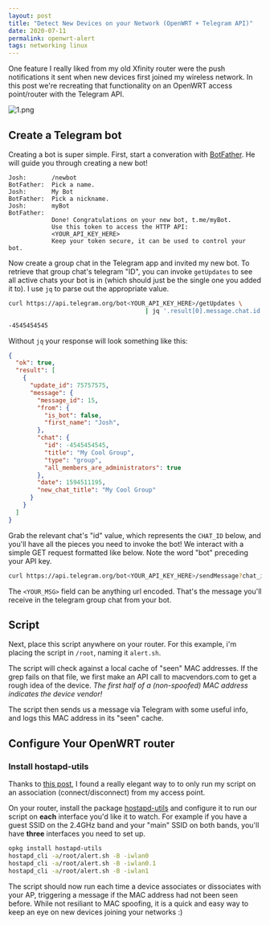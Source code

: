```yaml
---
layout: post
title: "Detect New Devices on your Network (OpenWRT + Telegram API)"
date: 2020-07-11
permalink: openwrt-alert
tags: networking linux
---
```


One feature I really liked from my old Xfinity router were the push notifications it sent when new devices first joined my wireless network.  In this post we're recreating that functionality on an OpenWRT access point/router with the Telegram API.

![1.png]({{site.url}}/assets/resources-openwrt-alert/1.png)


## Create a Telegram bot

Creating a bot is super simple.  First, start a converation with [BotFather](https://t.me/BotFather).  He will guide you through creating a new bot!

```
Josh:       /newbot
BotFather:  Pick a name.
Josh:       My Bot
BotFather:  Pick a nickname.
Josh:       myBot
BotFather:  
            Done! Congratulations on your new bot, t.me/myBot.
            Use this token to access the HTTP API:
            <YOUR_API_KEY_HERE>
            Keep your token secure, it can be used to control your bot.
```

Now create a group chat in the Telegram app and invited my new bot.  To retrieve that group chat's telegram "ID", you can invoke `getUpdates` to see all active chats your bot is in (which should just be the single one you added it to).  I use `jq` to parse out the appropriate value.

```bash
curl https://api.telegram.org/bot<YOUR_API_KEY_HERE>/getUpdates \
                                      | jq '.result[0].message.chat.id'

-4545454545
```

Without `jq` your response will look something like this:

```json
{
  "ok": true,
  "result": [
    {
      "update_id": 75757575,
      "message": {
        "message_id": 15,
        "from": {
          "is_bot": false,
          "first_name": "Josh",
        },
        "chat": {
          "id": -4545454545,
          "title": "My Cool Group",
          "type": "group",
          "all_members_are_administrators": true
        },
        "date": 1594511195,
        "new_chat_title": "My Cool Group"
      }
    }
  ]
}
```

Grab the relevant chat's "id" value, which represents the `CHAT_ID` below, and you'll  have all the pieces you need to invoke the bot! We interact with a simple GET request formatted like below.  Note the word "bot" preceding your API key.

```bash
curl https://api.telegram.org/bot<YOUR_API_KEY_HERE>/sendMessage?chat_id=<YOUR_CHAT_ID_HERE>&text=<YOUR_MSG>
```

The `<YOUR_MSG>` field can be anything url encoded. That's the message you'll receive in the telegram group chat from your bot.

## Script

Next, place this script anywhere on your router. For this example, i'm placing the script in `/root`, naming it `alert.sh`.

The script will check against a local cache of "seen" MAC addresses. If the grep fails on that file, we first make an API call to macvendors.com to get a rough idea of the device. _The first half of a (non-spoofed) MAC address indicates the device vendor!_  

The script then sends us a message via Telegram with some useful info, and logs this MAC address in its "seen" cache.

<script src="https://gist.github.com/joshspicer/e09c3158074cdd584c79e2bb5bd4e640.js"></script>

## Configure Your OpenWRT router

### Install hostapd-utils

Thanks to [this post](https://forum.openwrt.org/t/solved-assoc-disassoc-event-trigger/3341), I found a really elegant way to to only run my script on an association (connect/disconnect) from my access point.

On your router, install the package [hostapd-utils](https://www.systutorials.com/docs/linux/man/1-hostapd_cli/) and configure it to run our script on **each** interface you'd like it to watch. For example if you have a guest SSID on the 2.4GHz band and your "main" SSID on both bands, you'll have **three** interfaces you need to set up.  

```bash
opkg install hostapd-utils
hostapd_cli -a/root/alert.sh -B -iwlan0
hostapd_cli -a/root/alert.sh -B -iwlan0.1
hostapd_cli -a/root/alert.sh -B -iwlan1
```

The script should now run each time a device associates or dissociates with your AP, triggering a message if the MAC address had not been seen before.  While not resiliant to MAC spoofing, it is a quick and easy way to keep an eye on new devices joining your networks :) 